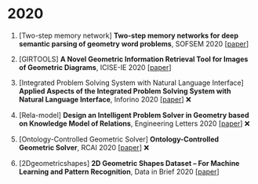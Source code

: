 # 2020

1. [Two-step memory network] **Two-step memory networks for deep semantic parsing of geometry word problems**, SOFSEM 2020 [[paper](https://dl.acm.org/doi/abs/10.1007/978-3-030-38919-2_57)]

2. [GIRTOOLS] **A Novel Geometric Information Retrieval Tool for Images of Geometric Diagrams**, ICISE-IE 2020 [[paper](https://ieeexplore.ieee.org/abstract/document/9418805)]

3. [Integrated Problem Solving System with Natural Language Interface] **Applied Aspects of the Integrated Problem Solving System with Natural Language Interface**, Inforino 2020 [[paper](https://ieeexplore.ieee.org/abstract/document/9111841/)] :x:

4. [Rela-model] **Design an Intelligent Problem Solver in Geometry based on Knowledge Model of Relations**, Engineering Letters 2020 [[paper](https://www.engineeringletters.com/issues_v28/issue_4/EL_28_4_17.pdf)] :x:

5. [Ontology-Controlled Geometric Solver] **Ontology-Controlled Geometric Solver**, RCAI 2020 [[paper](https://link.springer.com/chapter/10.1007/978-3-030-59535-7_19)] :x:

6. [2Dgeometricshapes] **2D Geometric Shapes Dataset – For Machine Learning and Pattern Recognition**, Data in Brief 2020 [[paper](https://www.sciencedirect.com/science/article/pii/S2352340920309847)]
